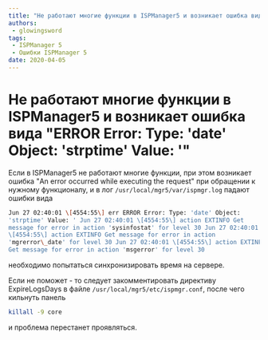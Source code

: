 ```yaml
---
title: "Не работают многие функции в ISPManager5 и возникает ошибка вида ERROR Error: Type: 'date' Object: 'strptime' Value: '"
authors: 
 - glowingsword
tags:
 - ISPManager 5
 - Ошибки ISPManager 5
date: 2020-04-05
---
```


# Не работают многие функции в ISPManager5 и возникает ошибка вида "ERROR Error: Type: 'date' Object: 'strptime' Value: '"

Если в ISPManager5  не работают многие функции, при этом возникает ошибка "An error occurred while executing the request" при обращении к нужному функционалу, и в лог `/usr/local/mgr5/var/ispmgr.log` падают ошибки вида
``` bash
Jun 27 02:40:01 \[4554:55\] err ERROR Error: Type: 'date' Object:
'strptime' Value: ' Jun 27 02:40:01 \[4554:55\] action EXTINFO Get
message for error in action 'sysinfostat' for level 30 Jun 27 02:40:01
\[4554:55\] action EXTINFO Get message for error in action
'mgrerror\_date' for level 30 Jun 27 02:40:01 \[4554:55\] action EXTINFO
Get message for error in action 'msgerror' for level 30
```

необходимо попытаться синхронизировать время на сервере. 

Если не поможет - то следует закомментировать директиву ExpireLogsDays в файле
`/usr/local/mgr5/etc/ispmgr.conf`, после чего кильнуть панель

``` bash
killall -9 core
```
и проблема перестанет проявляться.
